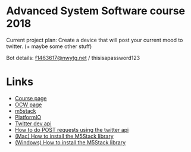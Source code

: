 # Advanced System Software course 2018

Current project plan: Create a device that will post your current mood to twitter. (+ maybe some other stuff)

Bot details: f1463617@nwytg.net / thisisapassword123

# Links

* [Course page](https://titech-aos.github.io)
* [OCW page](http://www.ocw.titech.ac.jp/index.php?module=General&action=T0300&GakubuCD=4&GakkaCD=342323&KeiCD=23&course=23&KougiCD=201804862&Nendo=2018&lang=EN&vid=03)
* [m5stack](http://m5stack.com/)
* [PlatformIO](https://platformio.org/)
* [Twitter dev api](https://developer.twitter.com/en/use-cases/publish-and-curate)
* [How to do POST requests using the twitter api](https://developer.twitter.com/en/docs/tweets/post-and-engage/api-reference/post-statuses-update)
* [(Mac) How to install the M5Stack library](https://m5stack.readthedocs.io/en/latest/get-started/m5stack_core_get_started_Arduino_MacOS.html)
* [(Windows) How to install the M5Stack library](https://m5stack.readthedocs.io/en/latest/get-started/m5stack_core_get_started_Arduino_Windows.html)
